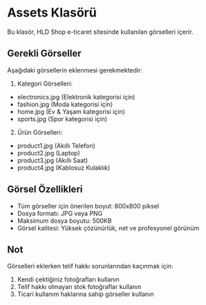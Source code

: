 # Assets Klasörü

Bu klasör, HLD Shop e-ticaret sitesinde kullanılan görselleri içerir.

## Gerekli Görseller

Aşağıdaki görsellerin eklenmesi gerekmektedir:

1. Kategori Görselleri:
- electronics.jpg (Elektronik kategorisi için)
- fashion.jpg (Moda kategorisi için)
- home.jpg (Ev & Yaşam kategorisi için)
- sports.jpg (Spor kategorisi için)

2. Ürün Görselleri:
- product1.jpg (Akıllı Telefon)
- product2.jpg (Laptop)
- product3.jpg (Akıllı Saat)
- product4.jpg (Kablosuz Kulaklık)

## Görsel Özellikleri

- Tüm görseller için önerilen boyut: 800x800 piksel
- Dosya formatı: JPG veya PNG
- Maksimum dosya boyutu: 500KB
- Görsel kalitesi: Yüksek çözünürlük, net ve profesyonel görünüm

## Not

Görselleri eklerken telif hakkı sorunlarından kaçınmak için:
1. Kendi çektiğiniz fotoğrafları kullanın
2. Telif hakkı olmayan stok fotoğraflar kullanın
3. Ticari kullanım haklarına sahip görseller kullanın 